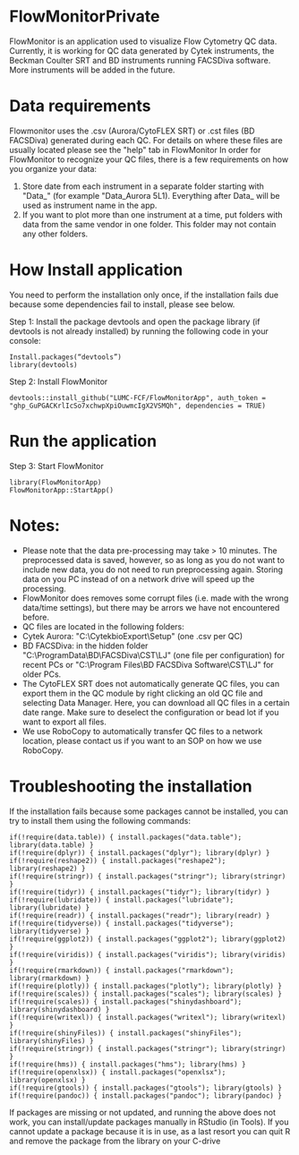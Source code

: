 # FlowMonitorPrivate
FlowMonitor is an application used to visualize Flow Cytometry QC data. 
Currently, it is working for QC data generated by Cytek instruments, the Beckman Coulter SRT and BD instruments running FACSDiva software. More instruments will be added in the future.

# Data requirements
Flowmonitor uses the .csv (Aurora/CytoFLEX SRT) or .cst files (BD FACSDiva) generated during each QC. For details on where these files are usually located please see the "help" tab in FlowMonitor
In order for FlowMonitor to recognize your QC files, there is a few requirements on how you organize your data:
1. Store date from each instrument in a separate folder starting with "Data_" (for example "Data_Aurora 5L1). Everything after Data_ will be used as instrument name in the app.
2. If you want to plot more than one instrument at a time, put folders with data from the same vendor in one folder. This folder may not contain any other folders. 


# How Install application 
You need to perform the installation only once, if the installation fails due because some dependencies fail to install, please see below. 

Step 1: Install the package devtools and open the package library (if devtools is not already installed) by running the following code in your console:
```
Install.packages(“devtools”)
library(devtools)
```

Step 2: Install FlowMonitor 
```
devtools::install_github("LUMC-FCF/FlowMonitorApp", auth_token = "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", dependencies = TRUE) 
```

# Run the application
Step 3: Start FlowMonitor 
```
library(FlowMonitorApp)
FlowMonitorApp::StartApp()
```


# Notes: 
* Please note that the data pre-processing may take > 10 minutes. The preprocessed data is saved, however, so as long as you do not want to include new data, you do not need to run preprocessing again. Storing data on you PC instead of on a network drive will speed up the processing.
* FlowMonitor does removes some corrupt files (i.e. made with the wrong data/time settings), but there may be arrors we have not encountered before.
* QC files are located in the following folders: 
* Cytek Aurora: "C:\CytekbioExport\Setup" (one .csv per QC)
* BD FACSDiva: in the hidden folder "C:\ProgramData\BD\FACSDiva\CST\LJ" (one file per configuration) for recent PCs or "C:\Program Files\BD FACSDiva Software\CST\LJ" for older PCs.
* The CytoFLEX SRT does not automatically generate QC files, you can export them in the QC module by right clicking an old QC file and selecting Data Manager. Here, you can download all QC files in a certain date range. Make sure to deselect the configuration or bead lot if you want to export all files. 
* We use RoboCopy to automatically transfer QC files to a network location, please contact us if you want to an SOP on how we use RoboCopy. 


# Troubleshooting the installation
If the installation fails because some packages cannot be installed, you can try to install them using the following commands:
```
if(!require(data.table)) { install.packages("data.table"); library(data.table) }
if(!require(dplyr)) { install.packages("dplyr"); library(dplyr) }
if(!require(reshape2)) { install.packages("reshape2"); library(reshape2) }
if(!require(stringr)) { install.packages("stringr"); library(stringr) }
if(!require(tidyr)) { install.packages("tidyr"); library(tidyr) }
if(!require(lubridate)) { install.packages("lubridate"); library(lubridate) }
if(!require(readr)) { install.packages("readr"); library(readr) }
if(!require(tidyverse)) { install.packages("tidyverse"); library(tidyverse) }
if(!require(ggplot2)) { install.packages("ggplot2"); library(ggplot2) }
if(!require(viridis)) { install.packages("viridis"); library(viridis) }
if(!require(rmarkdown)) { install.packages("rmarkdown"); library(rmarkdown) }
if(!require(plotly)) { install.packages("plotly"); library(plotly) }
if(!require(scales)) { install.packages("scales"); library(scales) }
if(!require(scales)) { install.packages("shinydashboard"); library(shinydashboard) }
if(!require(writexl)) { install.packages("writexl"); library(writexl) }
if(!require(shinyFiles)) { install.packages("shinyFiles"); library(shinyFiles) }
if(!require(stringr)) { install.packages("stringr"); library(stringr) }
if(!require(hms)) { install.packages("hms"); library(hms) }
if(!require(openxlsx)) { install.packages("openxlsx"); library(openxlsx) }
if(!require(gtools)) { install.packages("gtools"); library(gtools) }
if(!require(pandoc)) { install.packages("pandoc"); library(pandoc) }
```

If packages are missing or not updated, and running the above does not work, you can install/update packages manually in RStudio (in Tools). 
If you cannot update a package because it is in use, as a last resort you can quit R and remove the package from the library on your C-drive
